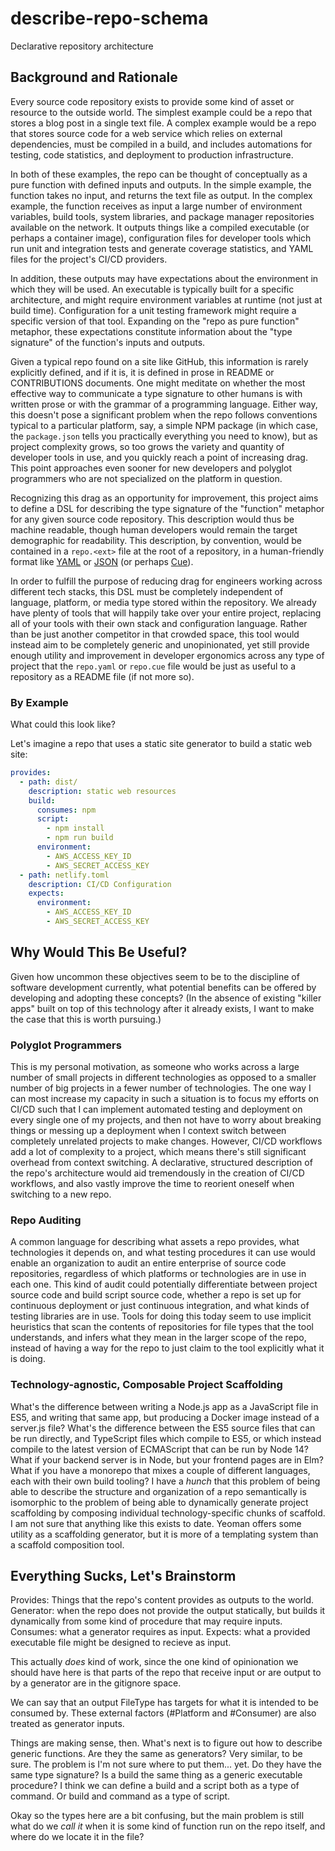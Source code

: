 # describe-repo-schema

Declarative repository architecture

## Background and Rationale

Every source code repository exists to provide some kind of asset or resource
to the outside world.
The simplest example could be a repo that stores a blog post in a single text file.
A complex example would be a repo that stores source code
for a web service which relies on external dependencies,
must be compiled in a build, and includes automations for testing,
code statistics, and deployment to production infrastructure.

In both of these examples, the repo can be thought of conceptually
as a pure function with defined inputs and outputs.
In the simple example, the function takes no input,
and returns the text file as output.
In the complex example, the function receives as input
a large number of environment variables, build tools, system libraries,
and package manager repositories available on the network.
It outputs things like a compiled executable (or perhaps a container image),
configuration files for developer tools which run unit and integration tests
and generate coverage statistics,
and YAML files for the project's CI/CD providers.

In addition, these outputs may have expectations about the environment
in which they will be used.
An executable is typically built for a specific architecture,
and might require environment variables at runtime (not just at build time).
Configuration for a unit testing framework
might require a specific version of that tool.
Expanding on the "repo as pure function" metaphor,
these expectations constitute information about the
"type signature" of the function's inputs and outputs.

Given a typical repo found on a site like GitHub,
this information is rarely explicitly defined, and if it is,
it is defined in prose in README or CONTRIBUTIONS documents.
One might meditate on whether the most effective way
to communicate a type signature to other humans is with written prose
or with the grammar of a programming language.
Either way, this doesn't pose a significant problem when the repo follows conventions
typical to a particular platform, say, a simple NPM package (in which case,
the `package.json` tells you practically everything you need to know),
but as project complexity grows, so too grows the variety and quantity
of developer tools in use, and you quickly reach a point of increasing drag.
This point approaches even sooner for new developers
and polyglot programmers who are not specialized on the platform in question.

Recognizing this drag as an opportunity for improvement,
this project aims to define a DSL for describing the type signature
of the "function" metaphor for any given source code repository.
This description would thus be machine readable,
though human developers would remain the target demographic for readability.
This description, by convention, would be contained in a `repo.<ext>` file
at the root of a repository,
in a human-friendly format like [YAML](https://yaml.org)
or [JSON](https://www.json.org) (or perhaps [Cue](https://cuelang.org)).

In order to fulfill the purpose of reducing drag for engineers working across
different tech stacks, this DSL must be completely independent
of language, platform, or media type stored within the repository.
We already have plenty of tools that will happily take over your entire project,
replacing all of your tools with their own stack and configuration language.
Rather than be just another competitor in that crowded space,
this tool would instead aim to be completely generic and unopinionated,
yet still provide enough utility and improvement
in developer ergonomics across any type of project
that the `repo.yaml` or `repo.cue` file would be just as useful
to a repository as a README file (if not more so).

### By Example

What could this look like?

Let's imagine a repo that uses a static site generator to build a static web site:

```yaml
provides:
  - path: dist/
    description: static web resources
    build:
      consumes: npm
      script:
        - npm install
        - npm run build
      environment:
        - AWS_ACCESS_KEY_ID
        - AWS_SECRET_ACCESS_KEY
  - path: netlify.toml
    description: CI/CD Configuration
    expects:
      environment:
        - AWS_ACCESS_KEY_ID
        - AWS_SECRET_ACCESS_KEY
```

## Why Would This Be Useful?

Given how uncommon these objectives seem to be
to the discipline of software development currently,
what potential benefits can be offered by developing and adopting these concepts?
(In the absence of existing "killer apps" built on top of this technology
after it already exists, I want to make the case that this is worth pursuing.)

### Polyglot Programmers

This is my personal motivation, as someone who works across a large number
of small projects in different technologies as opposed to
a smaller number of big projects in a fewer number of technologies.
The one way I can most increase my capacity in such a situation
is to focus my efforts on CI/CD such that I can implement automated testing
and deployment on every single one of my projects,
and then not have to worry about breaking things or messing up a deployment
when I context switch between completely unrelated projects to make changes.
However, CI/CD workflows add a lot of complexity to a project,
which means there's still significant overhead from context switching.
A declarative, structured description of the repo's architecture
would aid tremendously in the creation of CI/CD workflows,
and also vastly improve the time to reorient oneself when switching to a new repo.

### Repo Auditing

A common language for describing what assets a repo provides,
what technologies it depends on, and what testing procedures it can use
would enable an organization to audit an entire enterprise of source code repositories,
regardless of which platforms or technologies are in use in each one.
This kind of audit could potentially differentiate between project source code
and build script source code, whether a repo is set up for continuous deployment
or just continuous integration, and what kinds of testing libraries are in use.
Tools for doing this today seem to use implicit heuristics that
scan the contents of repositories for file types that the tool understands,
and infers what they mean in the larger scope of the repo,
instead of having a way for the repo to just claim to the tool explicitly
what it is doing.

### Technology-agnostic, Composable Project Scaffolding

What's the difference between writing a Node.js app as a JavaScript file in ES5,
and writing that same app, but producing a Docker image instead of a server.js file?
What's the difference between the ES5 source files that can be run directly,
and TypeScript files which compile to ES5, or which instead compile to the
latest version of ECMAScript that can be run by Node 14?
What if your backend server is in Node, but your frontend pages are in Elm?
What if you have a monorepo that mixes a couple of different languages,
each with their own build tooling?
I have a _hunch_ that this problem of being able to describe
the structure and organization of a repo semantically is isomorphic to the problem of
being able to dynamically generate project scaffolding by composing individual
technology-specific chunks of scaffold.
I am not sure that anything like this exists to date.
Yeoman offers some utility as a scaffolding generator,
but it is more of a templating system than a scaffold composition tool.

## Everything Sucks, Let's Brainstorm

Provides: Things that the repo's content provides as outputs to the world.
Generator: when the repo does not provide the output statically,
but builds it dynamically from some kind of procedure that may require inputs.
Consumes: what a generator requires as input.
Expects: what a provided executable file might be designed to recieve as input.

This actually _does_ kind of work,
since the one kind of opinionation we should have here
is that parts of the repo that receive input
or are output to by a generator
are in the gitignore space.

We can say that an output FileType has targets for what it is intended
to be consumed by. These external factors (#Platform and #Consumer)
are also treated as generator inputs.

Things are making sense, then.
What's next is to figure out how to describe generic functions.
Are they the same as generators? Very similar, to be sure.
The problem is I'm not sure where to put them... yet.
Do they have the same type signature?
Is a build the same thing as a generic executable procedure?
I think we can define a build and a script both as a type of command.
Or build and command as a type of script.

Okay so the types here are a bit confusing, but the main problem is still
what do we _call it_ when it is some kind of function run on the repo itself,
and where do we locate it in the file?
